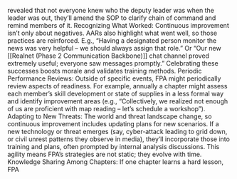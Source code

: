 revealed that not everyone knew who the deputy leader was when the leader was out, they’ll amend the SOP to clarify chain of command and remind members of it. Recognizing What Worked: Continuous improvement isn’t only about negatives. AARs also highlight what went well, so those practices are reinforced. E.g., “Having a designated person monitor the news was very helpful – we should always assign that role.” Or “Our new [[Realnet (Phase 2 Communication Backbone)]] chat channel proved extremely useful; everyone saw messages promptly.” Celebrating these successes boosts morale and validates training methods. Periodic Performance Reviews: Outside of specific events, FPA might periodically review aspects of readiness. For example, annually a chapter might assess each member’s skill development or state of supplies in a less formal way and identify improvement areas (e.g., “Collectively, we realized not enough of us are proficient with map reading – let’s schedule a workshop”). Adapting to New Threats: The world and threat landscape change, so continuous improvement includes updating plans for new scenarios. If a new technology or threat emerges (say, cyber-attack leading to grid down, or civil unrest patterns they observe in media), they’ll incorporate those into training and plans, often prompted by internal analysis discussions. This agility means FPA’s strategies are not static; they evolve with time. Knowledge Sharing Among Chapters: If one chapter learns a hard lesson, FPA